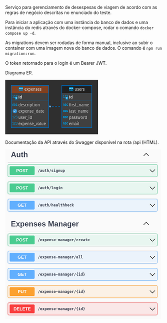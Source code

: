 Serviço para gerenciamento de desespesas de viagem de acordo com as regras de negócio descritas no enunciado do teste.

Para iniciar a aplicação com uma instância do banco de dados e uma instância do redis através do docker-compose, rodar o comando `docker compose up -d`.

As migrations devem ser rodadas de forma manual, inclusive ao subir o container com uma imagem nova do banco de dados. O comando é `npm run migration:run`.

O token retornado para o login é um Bearer JWT.

Diagrama ER.

![db diagram](./assets/diagram.png)



Documentação da API através do Swagger disponível na rota /api (HTML).

![swagger document](./assets/swagger.png)

